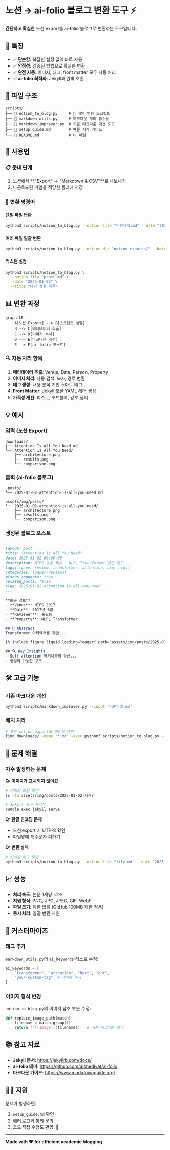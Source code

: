# 노션 → ai-folio 블로그 변환 도구 ⚡

**간단하고 확실한** 노션 export를 ai-folio 블로그로 변환하는 도구입니다.

## 🎯 특징

- ✅ **단순함**: 복잡한 설정 없이 바로 사용
- ✅ **안정성**: 검증된 방법으로 확실한 변환  
- ✅ **완전 자동**: 이미지, 태그, front matter 모두 자동 처리
- ✅ **ai-folio 최적화**: Jekyll과 완벽 호환

## 📁 파일 구조

```
scripts/
├── 📄 notion_to_blog.py     # 🌟 메인 변환 스크립트
├── 📄 markdown_utils.py     # 마크다운 처리 함수들
├── 📄 markdown_improver.py  # 기존 마크다운 개선 도구  
├── 📄 setup_guide.md        # 빠른 시작 가이드
└── 📄 README.md             # 이 파일
```

## 🚀 사용법

### 📋 준비 단계
1. 노션에서 **"Export" → "Markdown & CSV"**로 내보내기
2. 다운로드된 파일을 적당한 폴더에 저장

### 🔄 변환 명령어

#### 단일 파일 변환
```bash
python3 scripts/notion_to_blog.py --notion-file "논문제목.md" --date "2025-01-02"
```

#### 여러 파일 일괄 변환  
```bash
python3 scripts/notion_to_blog.py --notion-dir "notion_exports/" --batch
```

#### 커스텀 설정
```bash
python3 scripts/notion_to_blog.py \
  --notion-file "paper.md" \
  --date "2025-01-02" \
  --title "내가 정한 제목"
```

## 📊 변환 과정

```mermaid
graph LR
    A[노션 Export] --> B[스크립트 실행]
    B --> C[메타데이터 추출]
    C --> D[이미지 복사]
    D --> E[마크다운 개선]
    E --> F[ai-folio 포스트]
```

### 🔍 자동 처리 항목
1. **메타데이터 추출**: Venue, Date, Person, Property
2. **이미지 처리**: 자동 검색, 복사, 경로 변환
3. **태그 생성**: 내용 분석 기반 스마트 태그
4. **Front Matter**: Jekyll 호환 YAML 헤더 생성
5. **가독성 개선**: 리스트, 코드블록, 강조 정리

## 💡 예시

### 입력 (노션 Export)
```
downloads/
├── Attention Is All You Need.md
└── Attention Is All You Need/
    ├── architecture.png
    ├── results.png
    └── comparison.png
```

### 출력 (ai-folio 블로그)
```
_posts/
└── 2025-01-02-attention-is-all-you-need.md

assets/img/posts/
└── 2025-01-02-attention-is-all-you-need/
    ├── architecture.png
    ├── results.png
    └── comparison.png
```

### 생성된 블로그 포스트
```markdown
---
layout: post
title: "Attention Is All You Need"
date: 2025-01-02 00:00:00
description: NIPS 논문 리뷰 - NLP, Transformer 관련 연구
tags: [paper-review, transformer, attention, nlp, nips]
categories: [paper-reviews]
giscus_comments: true
related_posts: false
slug: 2025-01-02-attention-is-all-you-need
---

**논문 정보**
- **Venue**: NIPS 2017
- **Date**: 2017년 6월
- **Reviewer**: 홍길동
- **Property**: NLP, Transformer

## 📝 Abstract
Transformer 아키텍처를 제안...

{% include figure.liquid loading="eager" path="assets/img/posts/2025-01-02-attention-is-all-you-need/architecture.png" class="img-fluid rounded z-depth-1" %}

## 🔍 Key Insights
- Self-attention 메커니즘의 혁신...
- 병렬화 가능한 구조...
```

## 🛠️ 고급 기능

### 기존 마크다운 개선
```bash
python3 scripts/markdown_improver.py --input "기존파일.md"
```

### 배치 처리
```bash
# 모든 notion export를 한번에 변환
find downloads/ -name "*.md" -exec python3 scripts/notion_to_blog.py --notion-file {} --date "2025-01-{}" \;
```

## 🔧 문제 해결

### 자주 발생하는 문제

**Q: 이미지가 표시되지 않아요**
```bash
# 이미지 파일 확인
ls -la assets/img/posts/2025-01-02-제목/

# Jekyll 서버 재시작
bundle exec jekyll serve
```

**Q: 한글 인코딩 문제**
- 노션 export 시 UTF-8 확인
- 파일명에 특수문자 피하기

**Q: 변환 실패**
```bash
# 자세한 로그 확인
python3 scripts/notion_to_blog.py --notion-file "file.md" --date "2025-01-02" 2>&1 | tee log.txt
```

## 📈 성능

- **처리 속도**: 논문 1개당 ~2초
- **지원 형식**: PNG, JPG, JPEG, GIF, WebP
- **파일 크기**: 제한 없음 (GitHub 100MB 제한 적용)
- **동시 처리**: 일괄 변환 지원

## 🎨 커스터마이즈

### 태그 추가
`markdown_utils.py`의 `ai_keywords` 리스트 수정:
```python
ai_keywords = [
    "transformer", "attention", "bert", "gpt", 
    "your-custom-tag"  # 여기에 추가
]
```

### 이미지 형식 변경
`notion_to_blog.py`의 이미지 참조 부분 수정:
```python
def replace_image_path(match):
    filename = match.group(1)
    return f'![Image]({filename})'  # 기본 마크다운 형식
```

## 📚 참고 자료

- **Jekyll 문서**: https://jekyllrb.com/docs/
- **ai-folio 테마**: https://github.com/alshedivat/al-folio
- **마크다운 가이드**: https://www.markdownguide.org/

## 🙋‍♂️ 지원

문제가 발생하면:
1. `setup_guide.md` 확인
2. 에러 로그와 함께 문의
3. 코드 직접 수정도 환영! 🎉

---

**Made with ❤️ for efficient academic blogging** 